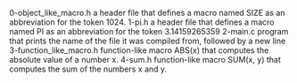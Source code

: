 0-object_like_macro.h a header file that defines a macro named SIZE as an abbreviation for the token 1024. 1-pi.h a header file that defines a macro named PI as an abbreviation for the token 3.14159265359 2-main.c program that prints the name of the file it was compiled from, followed by a new line 3-function_like_macro.h function-like macro ABS(x) that computes the absolute value of a number x. 4-sum.h function-like macro SUM(x, y) that computes the sum of the numbers x and y.